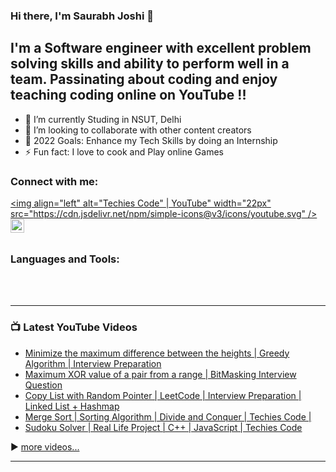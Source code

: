 ### Hi there, I'm Saurabh Joshi 👋 

## I'm a Software engineer with excellent problem solving skills and ability to perform well in a team. Passinating about coding and enjoy teaching coding online on YouTube !!

- 🌱 I’m currently Studing in NSUT, Delhi
- 👯 I’m looking to collaborate with other content creators
- 🥅 2022 Goals: Enhance my Tech Skills by doing an Internship
- ⚡ Fun fact: I love to cook and Play online Games

### Connect with me:

[<img align="left" alt="Techies Code" | YouTube" width="22px" src="https://cdn.jsdelivr.net/npm/simple-icons@v3/icons/youtube.svg" />][youtube]
[<img align="left" alt="Techies Code | LinkedIn" width="22px" src="https://cdn.jsdelivr.net/npm/simple-icons@v3/icons/linkedin.svg" />][linkedin]

<br />

### Languages and Tools:

<br />
<br />

---

### 📺 Latest YouTube Videos

<!-- YOUTUBE:START -->
- [Minimize the maximum difference between the heights | Greedy Algorithm | Interview Preparation](https://www.youtube.com/watch?v=ZScoWGnvcv0)
- [Maximum XOR value of a pair from a range | BitMasking Interview Question](https://www.youtube.com/watch?v=wFuMDWF3ewc)
- [Copy List with Random Pointer | LeetCode | Interview Preparation | Linked List + Hashmap](https://www.youtube.com/watch?v=3mh-nmwmr9w)
- [Merge Sort | Sorting Algorithm | Divide and Conquer | Techies Code |](https://www.youtube.com/watch?v=qjwTqLxmCpQ)
- [Sudoku Solver | Real Life Project | C++ | JavaScript | Techies Code](https://www.youtube.com/watch?v=7_ac_kHvCoQ)
<!-- YOUTUBE:END -->

▶️ [more videos...](https://youtube.com/c/techiesCode)

---
[youtube]: https://youtube.com/codeSTACKr
[linkedin]: https://linkedin.com/in/codeSTACKr
